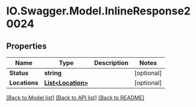 # IO.Swagger.Model.InlineResponse20024
## Properties

Name | Type | Description | Notes
------------ | ------------- | ------------- | -------------
**Status** | **string** |  | [optional] 
**Locations** | [**List&lt;Location&gt;**](Location.md) |  | [optional] 

[[Back to Model list]](../README.md#documentation-for-models) [[Back to API list]](../README.md#documentation-for-api-endpoints) [[Back to README]](../README.md)

